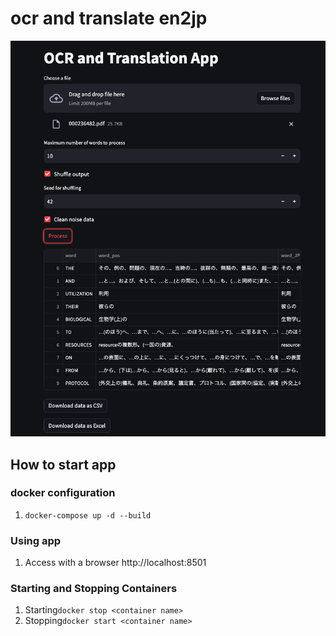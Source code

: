 # ocr and translate en2jp
![app_sample](https://github.com/iamtatsuki05/ocr_and_translate_en2jp/blob/main/images/app_sample.png)

## How to start app
### docker configuration
1. `docker-compose up -d --build`
### Using app
1. Access with a browser http://localhost:8501
### Starting and Stopping Containers
1. Starting`docker stop <container name>`
2. Stopping`docker start <container name>`
